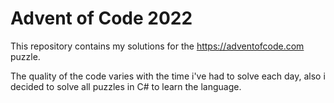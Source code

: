 # Advent of Code 2022
This repository contains my solutions for the <https://adventofcode.com> puzzle.

The quality of the code varies with the time i've had to solve each day, also i decided
to solve all puzzles in C# to learn the language.

